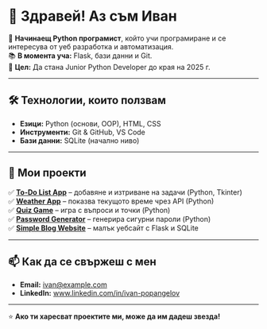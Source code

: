 # 👋 Здравей! Аз съм Иван

🎯 **Начинаещ Python програмист**, който учи програмиране и се интересува от уеб разработка и автоматизация.  
📚 **В момента уча:** Flask, бази данни и Git.  
🚀 **Цел:** Да стана Junior Python Developer до края на 2025 г.

---

## 🛠 **Технологии, които ползвам**
- **Езици:** Python (основи, OOP), HTML, CSS  
- **Инструменти:** Git & GitHub, VS Code  
- **Бази данни:** SQLite (начално ниво)  

---

## 🌟 **Мои проекти**
✅ [**To-Do List App**](https://github.com/твоето-име/To-Do-List) – добавяне и изтриване на задачи (Python, Tkinter)  
✅ [**Weather App**](https://github.com/твоето-име/Weather-App) – показва текущото време чрез API (Python)  
✅ [**Quiz Game**](https://github.com/твоето-име/Quiz-Game) – игра с въпроси и точки (Python)  
✅ [**Password Generator**](https://github.com/твоето-име/Password-Generator) – генерира сигурни пароли (Python)  
✅ [**Simple Blog Website**](https://github.com/твоето-име/Simple-Blog) – малък уебсайт с Flask и SQLite

---

## 📫 **Как да се свържеш с мен**
- **Email:** ivan@example.com  
- **LinkedIn:** www.linkedin.com/in/ivan-popangelov
---

⭐ **Ако ти харесват проектите ми, може да им дадеш звезда!**
